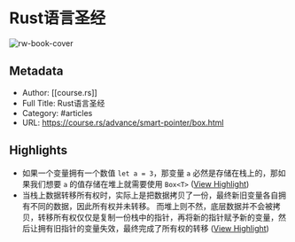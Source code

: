 # Rust语言圣经

![rw-book-cover](https://readwise-assets.s3.amazonaws.com/static/images/article2.74d541386bbf.png)

## Metadata
- Author: [[course.rs]]
- Full Title: Rust语言圣经
- Category: #articles
- URL: https://course.rs/advance/smart-pointer/box.html

## Highlights
- 如果一个变量拥有一个数值 `let a = 3`，那变量 `a` 必然是存储在栈上的，那如果我们想要 `a` 的值存储在堆上就需要使用 `Box<T>` ([View Highlight](https://read.readwise.io/read/01gpk3mq1d22wtxjxy0k3kcafc))
- 当栈上数据转移所有权时，实际上是把数据拷贝了一份，最终新旧变量各自拥有不同的数据，因此所有权并未转移。
  而堆上则不然，底层数据并不会被拷贝，转移所有权仅仅是复制一份栈中的指针，再将新的指针赋予新的变量，然后让拥有旧指针的变量失效，最终完成了所有权的转移 ([View Highlight](https://read.readwise.io/read/01gpk41nbps7mj08n2m2a79f32))
